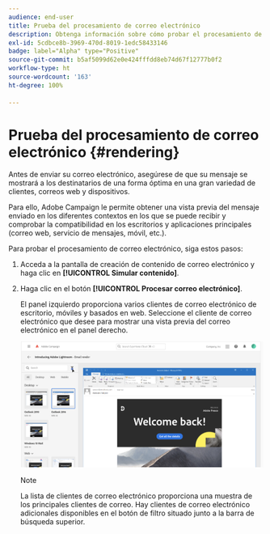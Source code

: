 ```yaml
---
audience: end-user
title: Prueba del procesamiento de correo electrónico
description: Obtenga información sobre cómo probar el procesamiento de correo electrónico en la IU de la web de Campaign
exl-id: 5cdbce8b-3969-470d-8019-1edc58433146
badge: label="Alpha" type="Positive"
source-git-commit: b5af5099d62e0e424fffdd8eb74d67f12777b0f2
workflow-type: ht
source-wordcount: '163'
ht-degree: 100%

---
```



# Prueba del procesamiento de correo electrónico {#rendering}


Antes de enviar su correo electrónico, asegúrese de que su mensaje se mostrará a los destinatarios de una forma óptima en una gran variedad de clientes, correos web y dispositivos.

Para ello, Adobe Campaign le permite obtener una vista previa del mensaje enviado en los diferentes contextos en los que se puede recibir y comprobar la compatibilidad en los escritorios y aplicaciones principales (correo web, servicio de mensajes, móvil, etc.).

Para probar el procesamiento de correo electrónico, siga estos pasos:

1. Acceda a la pantalla de creación de contenido de correo electrónico y haga clic en **[!UICONTROL Simular contenido]**.

1. Haga clic en el botón **[!UICONTROL Procesar correo electrónico]**.

   El panel izquierdo proporciona varios clientes de correo electrónico de escritorio, móviles y basados en web. Seleccione el cliente de correo electrónico que desee para mostrar una vista previa del correo electrónico en el panel derecho.

   ![](assets/render-context.png)

   >[!NOTE]
   >
   >La lista de clientes de correo electrónico proporciona una muestra de los principales clientes de correo. Hay clientes de correo electrónico adicionales disponibles en el botón de filtro situado junto a la barra de búsqueda superior.
